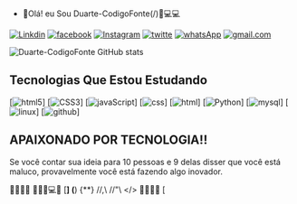 - 👋Olá! eu Sou Duarte-CodigoFonte(/)📱💻💻

[![Linkdin](https://img.shields.io/badge/linktree-39E09B?style=for-the-badge&logo=linktree&logoColor=white)](https://www.linkedin.com/in/duarte-codigofonte/?lipi=urn%3Ali%3Apage%3Ad_flagship3_feed%3BtsxyhqvBRzSmGDXo2MKT1w%3D%3D)
[![facebook](https://img.shields.io/badge/Facebook-1877F2?style=for-the-badge&logo=facebook&logoColor=white)](https://@DuarteCodigoFonte)
[![Instagram](https://img.shields.io/badge/Instagram-E4405F?style=for-the-badge&logo=instagram&logoColor=white)](https://@duarte.codigofonte)
[![twitte](https://img.shields.io/badge/Twitter-1DA1F2?style=for-the-badge&logo=twitter&logoColor=white)](https://@Duarte.CodigoFonte)
[![whatsApp](https://img.shields.io/badge/WhatsApp-25D366?style=for-the-badge&logo=whatsapp&logoColor=white)](+5591992399863)
[![gmail.com](https://img.shields.io/badge/Gmail-D14836?style=for-the-badge&logo=gmail&logoColor=white)](https://duarte.codigofonte@gmail.com)

![Duarte-CodigoFonte GitHub stats](https://github-readme-stats.vercel.app/api?username=anuraghazra&show_icons=Duarte-CodigoFonte&theme=highcontrast)

## Tecnologias Que Estou Estudando
[![html5](https://img.shields.io/badge/HTML5-E34F26?style=for-the-badge&logo=html5&logoColor=white)]
[![CSS3](https://img.shields.io/badge/CSS3-1572B6?style=for-the-badge&logo=css3&logoColor=white)]
[![javaScript](https://img.shields.io/badge/JavaScript-323330?style=for-the-badge&logo=javascript&logoColor=F7DF1E)]
[![css](https://img.shields.io/badge/CSS-239120?&style=for-the-badge&logo=css3&logoColor=white)]
[![html](https://img.shields.io/badge/HTML-239120?style=for-the-badge&logo=html5&logoColor=white)]
[![Python](https://img.shields.io/badge/Python-3776AB?style=for-the-badge&logo=python&logoColor=white)]
[![mysql](https://img.shields.io/badge/MySQL-00000F?style=for-the-badge&logo=mysql&logoColor=white)]
[![linux](https://img.shields.io/badge/Linux-FCC624?style=for-the-badge&logo=linux&logoColor=black)]
[![github](https://img.shields.io/badge/GitHub-100000?style=for-the-badge&logo=github&logoColor=white)]

## APAIXONADO POR TECNOLOGIA!!

Se você contar sua ideia para 10 pessoas e 9 delas disser que você está maluco, provavelmente você está fazendo algo inovador.


🚀🚀🚀🚀   👨🏻‍🎓💻📱   [**] (**) {**}  //,\\  //"\\  </> 🚀🚀🚀🚀 
[



